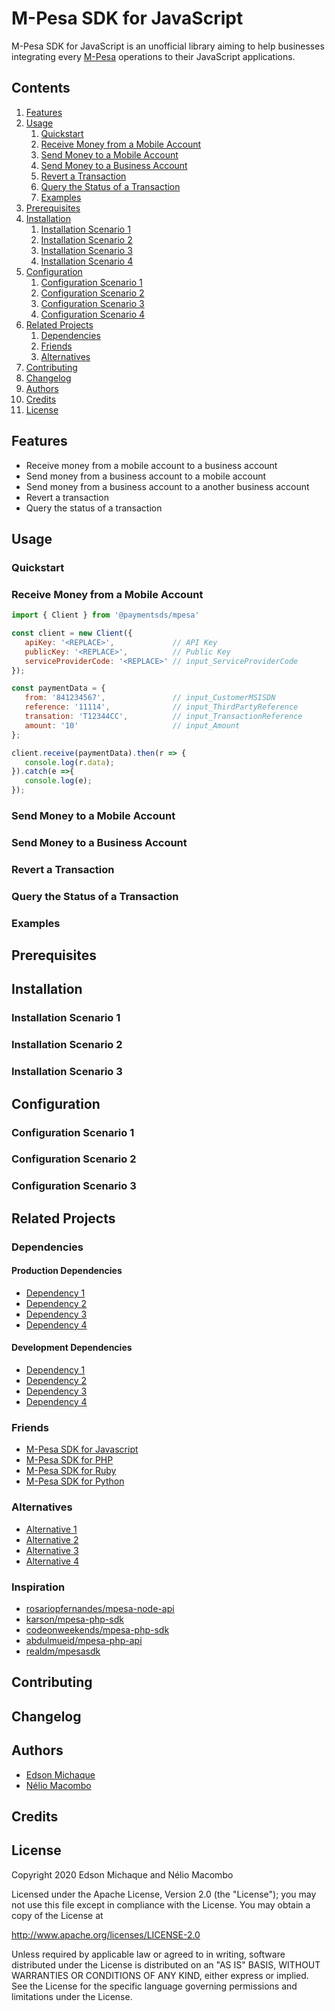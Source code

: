 # M-Pesa SDK for JavaScript

M-Pesa SDK for JavaScript is an unofficial library aiming to help businesses integrating every [M-Pesa](https://developer.mpesa.vm.co.mz) operations to their JavaScript applications.

## Contents

1. [Features](#features)
1. [Usage](#usage)
   1. [Quickstart](#usage/scenario-1)
   1. [Receive Money from a Mobile Account](#usage/scenario-1)
   1. [Send Money to a Mobile Account](#usage/scenario-2)
   1. [Send Money to a Business Account](#usage/scenario-3)
   1. [Revert a Transaction](#usage/scenario-4)
   1. [Query the Status of a Transaction](#usage/scenario-5)
   1. [Examples](#usage/scenario-6)
1. [Prerequisites](#prerequisites)
1. [Installation](#installation)
   1. [Installation Scenario 1](#installation/scenario-1)
   1. [Installation Scenario 2](#installation/scenario-2)
   1. [Installation Scenario 3](#installation/scenario-3)
   1. [Installation Scenario 4](#installation/scenario-4)
1. [Configuration](#configuration)
   1. [Configuration Scenario 1](#configuration/scenario-1)
   1. [Configuration Scenario 2](#configuration/scenario-2)
   1. [Configuration Scenario 3](#configuration/scenario-3)
   1. [Configuration Scenario 4](#configuration/scenario-4)
1. [Related Projects](#related-projects)
   1. [Dependencies](#related-projects/dependencies)
   1. [Friends](#related-projects/friends)
   1. [Alternatives](#related-projects/alternatives)
1. [Contributing](#contributing)
1. [Changelog](#changelog)
1. [Authors](#authors)
1. [Credits](#credits)
1. [License](#license)

## Features <a name="features"></a>

- Receive money from a mobile account to a business account
- Send money from a business account to a mobile account
- Send money from a business account to a another business account
- Revert a transaction
- Query the status of a transaction

## Usage <a name="usage"></a>

### Quickstart <a name="#usage/scenario-1"></a>

### Receive Money from a Mobile Account <a name="#usage/scenario-2"></a>

```javascript
import { Client } from '@paymentsds/mpesa'

const client = new Client({
   apiKey: '<REPLACE>',             // API Key
   publicKey: '<REPLACE>',          // Public Key
   serviceProviderCode: '<REPLACE>' // input_ServiceProviderCode
});

const paymentData = {
   from: '841234567',               // input_CustomerMSISDN
   reference: '11114',              // input_ThirdPartyReference
   transation: 'T12344CC',          // input_TransactionReference
   amount: '10'                     // input_Amount
};

client.receive(paymentData).then(r => {
   console.log(r.data);
}).catch(e =>{
   console.log(e);
});
```

### Send Money to a Mobile Account <a name="#usage/scenario-3"></a>

### Send Money to a Business Account <a name="#usage/scenario-4"></a>

### Revert a Transaction <a name="#usage/scenario-5"></a>

### Query the Status of a Transaction <a name="#usage/scenario-6"></a>

### Examples <a name="usage/scenario-7"></a>

## Prerequisites <a name="prerequisites"></a>

## Installation <a name="installation"></a>

### Installation Scenario 1 <a name="installation/scenario-1"></a>

### Installation Scenario 2 <a name="installation/scenario-2"></a>

### Installation Scenario 3 <a name="installation/scenario-3"></a>

## Configuration <a name="configuration"></a>

### Configuration Scenario 1 <a name="configuration/scenario-1"></a>

### Configuration Scenario 2 <a name="configuration/scenario-2"></a>

### Configuration Scenario 3 <a name="configuration/scenario-3"></a>

## Related Projects <a name="related-projects"></a>

### Dependencies <a name="related-projects/dependencies"></a>

#### Production Dependencies

- [Dependency 1](https://github.com/<username>/<project>)
- [Dependency 2](https://github.com/<username>/<project>)
- [Dependency 3](https://github.com/<username>/<project>)
- [Dependency 4](https://github.com/<username>/<project>)

#### Development Dependencies

- [Dependency 1](https://github.com/<username>/<project>)
- [Dependency 2](https://github.com/<username>/<project>)
- [Dependency 3](https://github.com/<username>/<project>)
- [Dependency 4](https://github.com/<username>/<project>)

### Friends <a name="related-projects/friends"></a>

- [M-Pesa SDK for Javascript](https://github.com/paymentsds/mpesa-js-sdk)
- [M-Pesa SDK for PHP](https://github.com/paymentsds/mpesa-php-sdk)
- [M-Pesa SDK for Ruby](https://github.com/paymentsds/mpesa-ruby-sdk)
- [M-Pesa SDK for Python](https://github.com/paymentsds/mpesa-python-sdk)

### Alternatives <a name="related-projects/alternatives"></a>

- [Alternative 1](https://github.com/<username>/<project>)
- [Alternative 2](https://github.com/<username>/<project>)
- [Alternative 3](https://github.com/<username>/<project>)
- [Alternative 4](https://github.com/<username>/<project>)


### Inspiration

- [rosariopfernandes/mpesa-node-api](https://github.com/abdulmueid/mpesa-php-api)
- [karson/mpesa-php-sdk](https://github.com/karson/mpesa-php-sdk)
- [codeonweekends/mpesa-php-sdk](https://github.com/codeonweekends/mpesa-php-sdk)
- [abdulmueid/mpesa-php-api](https://github.com/abdulmueid/mpesa-php-api)
- [realdm/mpesasdk](https://github.com/realdm/mpesasdk)


## Contributing <a name="contributing"></a>

## Changelog <a name="changelog"></a>

## Authors <a name="authors"></a>

- [Edson Michaque](https://github.com/edsonmichaque)
- [Nélio Macombo](https://github.com/neliomacombo)

## Credits <a name="credits"></a>

## License <a name="license"></a>

Copyright 2020 Edson Michaque and Nélio Macombo

Licensed under the Apache License, Version 2.0 (the "License"); you may not use this file except in compliance with the License. You may obtain a copy of the License at

http://www.apache.org/licenses/LICENSE-2.0

Unless required by applicable law or agreed to in writing, software distributed under the License is distributed on an "AS IS" BASIS, WITHOUT WARRANTIES OR CONDITIONS OF ANY KIND, either express or implied. See the License for the specific language governing permissions and limitations under the License.

